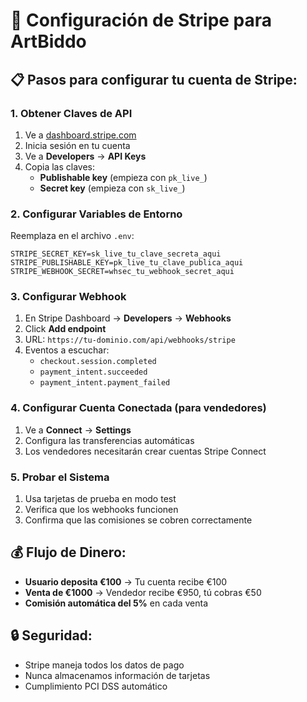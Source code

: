 # 🚀 Configuración de Stripe para ArtBiddo

## 📋 Pasos para configurar tu cuenta de Stripe:

### 1. **Obtener Claves de API**
1. Ve a [dashboard.stripe.com](https://dashboard.stripe.com)
2. Inicia sesión en tu cuenta
3. Ve a **Developers** → **API Keys**
4. Copia las claves:
   - **Publishable key** (empieza con `pk_live_`)
   - **Secret key** (empieza con `sk_live_`)

### 2. **Configurar Variables de Entorno**
Reemplaza en el archivo `.env`:

```env
STRIPE_SECRET_KEY=sk_live_tu_clave_secreta_aqui
STRIPE_PUBLISHABLE_KEY=pk_live_tu_clave_publica_aqui
STRIPE_WEBHOOK_SECRET=whsec_tu_webhook_secret_aqui
```

### 3. **Configurar Webhook**
1. En Stripe Dashboard → **Developers** → **Webhooks**
2. Click **Add endpoint**
3. URL: `https://tu-dominio.com/api/webhooks/stripe`
4. Eventos a escuchar:
   - `checkout.session.completed`
   - `payment_intent.succeeded`
   - `payment_intent.payment_failed`

### 4. **Configurar Cuenta Conectada (para vendedores)**
1. Ve a **Connect** → **Settings**
2. Configura las transferencias automáticas
3. Los vendedores necesitarán crear cuentas Stripe Connect

### 5. **Probar el Sistema**
1. Usa tarjetas de prueba en modo test
2. Verifica que los webhooks funcionen
3. Confirma que las comisiones se cobren correctamente

## 💰 Flujo de Dinero:
- **Usuario deposita €100** → Tu cuenta recibe €100
- **Venta de €1000** → Vendedor recibe €950, tú cobras €50
- **Comisión automática del 5%** en cada venta

## 🔒 Seguridad:
- Stripe maneja todos los datos de pago
- Nunca almacenamos información de tarjetas
- Cumplimiento PCI DSS automático
